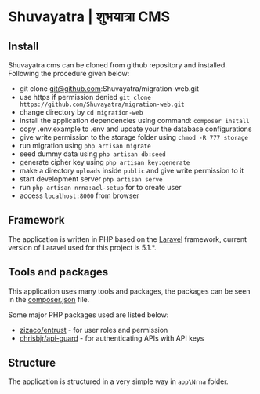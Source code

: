 # Shuvayatra | शुभयात्रा CMS  

## Install

Shuvayatra cms can be cloned from github repository and installed. Following the procedure given below:

* git clone git@github.com:Shuvayatra/migration-web.git
* use https if permission denied `git clone https://github.com/Shuvayatra/migration-web.git`
* change directory by `cd migration-web`
* install the application dependencies using command: `composer install`
* copy .env.example to .env and update your the database configurations
* give write permission to the storage folder using `chmod -R 777 storage`
* run migration using `php artisan migrate`
* seed dummy data using `php artisan db:seed`
* generate cipher key using `php artisan key:generate`
* make a directory `uploads` inside `public` and give write permission to it
* start development server `php artisan serve`
* run `php artisan nrna:acl-setup` for to create user
* access `localhost:8000` from browser

## Framework

The application is written in PHP based on the [Laravel](http://laravel.com) framework, current version of Laravel
used for this project is 5.1.*.


## Tools and packages

This application uses many tools and packages, the packages can
be seen in the [composer.json](https://github.com/Shuvayatra/migration-web/blob/master/composer.json) file.

Some major PHP packages used are listed below:

* [zizaco/entrust](https://packagist.org/packages/zizaco/entrust) - for user roles and permission
* [chrisbjr/api-guard](https://packagist.org/packages/chrisbjr/api-guard) - for authenticating APIs with API keys 

## Structure

The application is structured in a very simple way in `app\Nrna` folder.



